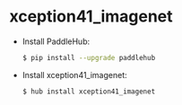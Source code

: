 # xception41_imagenet
* Install PaddleHub: 

    ```bash
    $ pip install --upgrade paddlehub
    ```

* Install xception41_imagenet: 

    ```bash
    $ hub install xception41_imagenet
    ```
